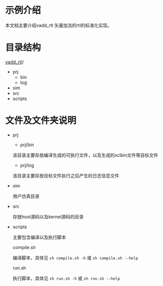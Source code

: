 # 示例介绍
本文档主要介绍vadd_rtl 矢量加法的rtl的标准化实现。

# 目录结构
[vadd_rtl](#vadd_rtl_dir)/
	
- prj
	- bin
	- log
- sim
- src
- scripts

# 文件及文件夹说明
* prj
	
	- prj/bin
	
	该目录主要存放编译生成的可执行文件，以及生成的xclbin文件等目标文件
	- prj/log
	
	该目录主要存放目标文件执行之后产生的日志信息文件
- sim

	用户仿真目录

- src

	存放host源码以及kernel源码的目录


- scripts
	
	主要包含编译以及执行脚本

	compile.sh

	编译脚本，具体见 `sh compile.sh -h` 或 `sh compile.sh --help`

	run.sh

	执行脚本，具体见 `sh run.sh -h` 或 `sh run.sh --help`



